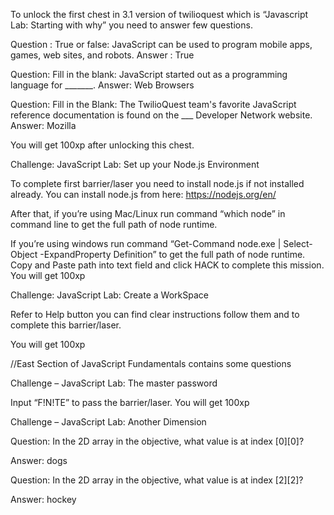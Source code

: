 To unlock the first chest in 3.1 version of twilioquest which is “Javascript Lab: Starting with why” you need to answer few questions.

Question : True or false: JavaScript can be used to program mobile apps, games, web sites, and robots.
Answer : True

Question: Fill in the blank:  JavaScript started out as a programming language for _______.
Answer: Web Browsers

Question: Fill in the Blank: The TwilioQuest team's favorite JavaScript reference documentation is found on the ___ Developer Network website.
Answer: Mozilla

You will get 100xp after unlocking this chest.

Challenge: JavaScript Lab: Set up your Node.js Environment

To complete first barrier/laser you need to install node.js if not installed already. You can install node.js from here:
https://nodejs.org/en/

After that, if you’re using Mac/Linux run command “which node” in command line to get the full path of node runtime.

If you’re using windows run command “Get-Command node.exe | Select-Object -ExpandProperty Definition” to get the full path of node runtime.
Copy and Paste path into text field and click HACK to complete this mission. You will get 100xp

Challenge: JavaScript Lab: Create a WorkSpace

Refer to Help button you can find clear instructions follow them and to complete this barrier/laser.

You will get 100xp

//East Section of JavaScript Fundamentals contains some questions

Challenge – JavaScript Lab: The master password

Input “F!N!TE” to pass the barrier/laser. You will get 100xp

Challenge – JavaScript Lab: Another Dimension

Question: In the 2D array in the objective, what value is at index [0][0]?

Answer: dogs

Question: In the 2D array in the objective, what value is at index [2][2]?

Answer: hockey



